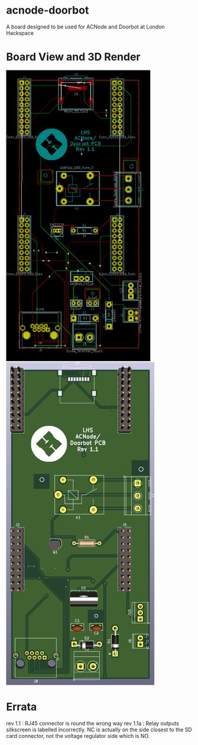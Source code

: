# acnode-doorbot
A board designed to be used for ACNode and Doorbot at London Hackspace
# Board View and 3D Render
![alt text](https://raw.githubusercontent.com/dawidekziaja/acnode-doorbot/master/Pcbnew.png) ![alt text](https://raw.githubusercontent.com/dawidekziaja/acnode-doorbot/master/render.png)

# Errata
rev 1.1 : RJ45 connector is round the wrong way
rev 1.1a : Relay outputs silkscreen is labelled incorrectly. NC is actually on the side closest to the SD card connector, not the voltage regulator side which is NO.
